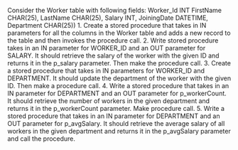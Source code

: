 Consider the Worker table with following fields: Worker_Id INT FirstName CHAR(25), LastName CHAR(25), Salary INT, JoiningDate DATETIME, Department CHAR(25)) 1. Create a stored procedure that takes in IN parameters for all the columns in the Worker table and adds a new record to the table and then invokes the procedure call. 2. Write stored procedure takes in an IN parameter for WORKER_ID and an OUT parameter for SALARY. It should retrieve the salary of the worker with the given ID and returns it in the p_salary parameter. Then make the procedure call. 3. Create a stored procedure that takes in IN parameters for WORKER_ID and DEPARTMENT. It should update the department of the worker with the given ID. Then make a procedure call. 4. Write a stored procedure that takes in an IN parameter for DEPARTMENT and an OUT parameter for p_workerCount. It should retrieve the number of workers in the given department and returns it in the p_workerCount parameter. Make procedure call. 5. Write a stored procedure that takes in an IN parameter for DEPARTMENT and an OUT parameter for p_avgSalary. It should retrieve the average salary of all workers in the given department and returns it in the p_avgSalary parameter and call the procedure.

